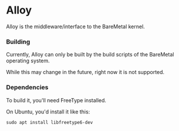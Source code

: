 # Alloy

Alloy is the middleware/interface to the BareMetal kernel.

### Building

Currently, Alloy can only be built by the build scripts of the BareMetal operating system.

While this may change in the future, right now it is not supported.

### Dependencies

To build it, you'll need FreeType installed.

On Ubuntu, you'd install it like this:

```
sudo apt install libfreetype6-dev
```

